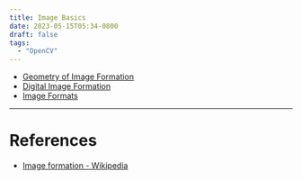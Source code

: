 ```yaml
---
title: Image Basics
date: 2023-05-15T05:34-0800
draft: false
tags:
  - "OpenCV"
---
```


- [Geometry of Image Formation](/study/factoids/computer/opencv/opencv-for-beginners/module-1-getting-started-with-images/image-basics/geometry-of-image-formation)
- [Digital Image Formation](/study/factoids/computer/opencv/opencv-for-beginners/module-1-getting-started-with-images/image-basics/digital-image-formation)
- [Image Formats](/study/factoids/computer/opencv/opencv-for-beginners/module-1-getting-started-with-images/image-basics/image-formats)

---
# References

- [Image formation - Wikipedia](https://en.wikipedia.org/wiki/Image_formation)
